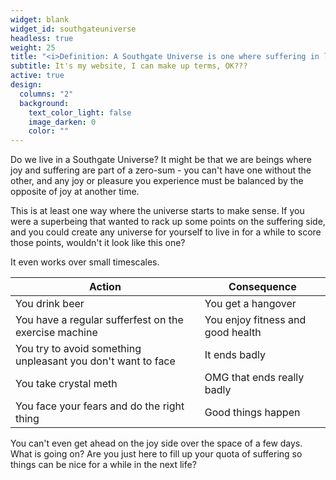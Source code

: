 ```yaml
---
widget: blank
widget_id: southgateuniverse
headless: true
weight: 25
title: "<i>Definition: A Southgate Universe is one where suffering in life within it leads to a proportionate amount of joy in a subsequent or other life - joy that cannot be obtained in any other way</i>"
subtitle: It's my website, I can make up terms, OK???
active: true
design:
  columns: "2"
  background:
    text_color_light: false
    image_darken: 0
    color: ""
---
```


<div class="fa-3x"><i class="fa-solid fa-infinity fa-beat" style="--fa-beat-scale: 1.35;"></i></div><span>Do we live in a Southgate Universe?  It might be that we are beings where joy and suffering are part of a zero-sum - you can't have one without the other, and any joy or pleasure you experience must be balanced by the opposite of joy at another time.

This is at least one way where the universe starts to make sense.  If you were a superbeing that wanted to rack up some points on the suffering side, and you could create any universe for yourself to live in for a while to score those points, wouldn't it look like this one?

It even works over small timescales.

| Action                                                       | Consequence                       |
|--------------------------------------------------------------|-----------------------------------|
| You drink beer                                               | You get a hangover                |
| You have a regular sufferfest on the exercise machine        | You enjoy fitness and good health |
| You try to avoid something unpleasant you don't want to face&nbsp;&nbsp;&nbsp;| It ends badly                     |
| You take crystal meth                                        | OMG that ends really badly        |
| You face your fears and do the right thing                   | Good things happen                | 

You can't even get ahead on the joy side over the space of a few days.  What is going on?  Are you just here to fill up your quota of suffering so things can be nice for a while in the next life?
